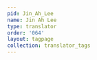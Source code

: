 ```yaml
---
pid: Jin_Ah_Lee
name: Jin Ah Lee
type: translator
order: '064'
layout: tagpage
collection: translator_tags
---
```


